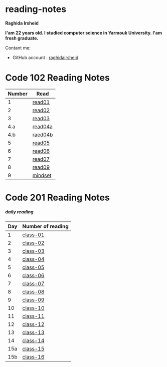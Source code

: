 # reading-notes


__Raghida Irsheid__

__I'am 22 years old. I studied computer science in Yarmouk University. I'am fresh graduate.__

Contant me:
- GitHub account : [raghidairsheid](https://github.com/raghidairsheid)





# Code 102 Reading Notes
 
 |Number | Read |
 |-------|------|
 | 1    |[read01](read01.md)|
 | 2     |[read02](read02.md)|
 | 3    |[read03](read03.md)|
 | 4.a     |[read04a](read04a.md)|
 | 4.b | [raed04b](read04b.md)|
 | 5| [read05](read05.md) |
 |6|[read06](read06.md)|
 |7|[read07](read07.md)|
 |8|[read09](read09.md)|
 |9 |[mindset](mindset.md)|
 



# Code 201 Reading Notes


##### ***daily reading***

|Day|Number of reading|
|------|-----|
| 1 |[class-01](class-01.md)|
|2|[class-02](class-02.md) |
| 3 | [class-03](class-03.md)|
| 4 | [class-04](class-04.md)|
| 5 | [class-05](class-05.md)|
| 6 | [class-06](class-06.md)|
| 7 | [class-07](class-07.md)|
| 8 | [class-08](class-08.md)|
| 9 | [class-09](class-09.md)|
|10|[class-10](class-10.md)|
|11|[class-11](class-11.md)|
|12|[class-12](class-12.md)|
| 13 | [class-13](class-13.md)|
|14|[class-14](class-14.md)|
|15a|[class-15](class-15a.md)|
|15b|[class-16](class-15b.md)|





